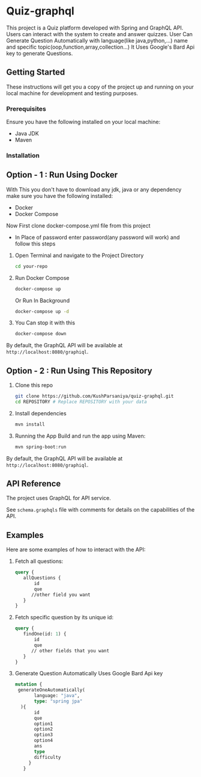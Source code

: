 # Quiz-graphql

This project is a Quiz platform developed with Spring and GraphQL API. Users can interact with the system to create and answer quizzes.
User Can Generate Question Automatically with language(like java,python,...) name and specific topic(oop,function,array,collection...) It Uses Google's Bard Api key to generate Questions.

## Getting Started

These instructions will get you a copy of the project up and running on your local machine for development and testing purposes.

### Prerequisites

Ensure you have the following installed on your local machine:

* Java JDK
* Maven

### Installation

## Option - 1 : Run Using Docker

With This you don't have to download any jdk, java or any dependency
make sure you have the following installed:
- Docker
- Docker Compose

Now First clone docker-compose.yml file from this project
- In Place of password enter password(any password will work)
and follow this steps


1. Open Terminal and navigate to the Project Directory
   ```bash
   cd your-repo
   ```

2. Run Docker Compose
   ```bash
   docker-compose up
   ```

   Or Run In Background
   ```bash
   docker-compose up -d
   ```

3. You Can stop it with this
   ```bash
   docker-compose down
   ```
By default, the GraphQL API will be available at `http://localhost:8080/graphiql`.

## Option - 2 : Run Using This Repository

1. Clone this repo
   ```bash
   git clone https://github.com/KushParsaniya/quiz-graphql.git
   cd REPOSITORY # Replace REPOSITORY with your data
   ```

2. Install dependencies 
   ```bash
   mvn install
   ```

3. Running the App
   Build and run the app using Maven:
   ```bash
   mvn spring-boot:run
   ```

By default, the GraphQL API will be available at `http://localhost:8080/graphiql`.

## API Reference

The project uses GraphQL for API service. 

See `schema.graphqls` file with comments for details on the capabilities of the API.


## Examples 

Here are some examples of how to interact with the API:

1. Fetch all questions:
    ```graphql
    query {
       allQuestions {
           id
           que
          //other field you want
       }
    }
    ```

2. Fetch specific question by its unique id:
    ```graphql
    query {
       findOne(id: 1) {
           id
           que
          // other fields that you want
       }
    }
    ```
3. Generate Question Automatically Uses Google Bard Api key
   ```graphql
   mutation {
    generateOneAutomatically(
          language: "java",
          type: "spring jpa"
     ){
          id
          que
          option1
          option2
          option3
          option4
          ans
          type
          difficulty
        }   
      }
   ```
   
